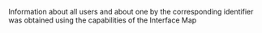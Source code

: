 Information about all users and about one by the corresponding identifier was obtained using the capabilities of the Interface Map

